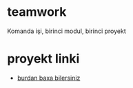 # teamwork
Komanda işi, birinci modul, birinci proyekt

# proyekt linki
- <a href="https://watch-film.netlify.app/">burdan baxa bilersiniz</a>


